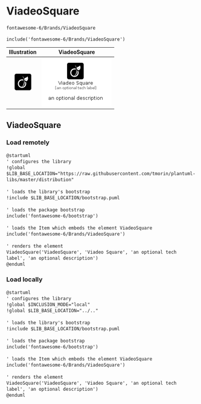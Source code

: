 # ViadeoSquare


```text
fontawesome-6/Brands/ViadeoSquare
```

```text
include('fontawesome-6/Brands/ViadeoSquare')
```



| Illustration | ViadeoSquare |
| :---: | :---: |
| ![illustration for Illustration](../../fontawesome-6/Brands/ViadeoSquare.png) | ![illustration for ViadeoSquare](../../fontawesome-6/Brands/ViadeoSquare.Local.png) |




## ViadeoSquare

### Load remotely
```plantuml
@startuml
' configures the library
!global $LIB_BASE_LOCATION="https://raw.githubusercontent.com/tmorin/plantuml-libs/master/distribution"

' loads the library's bootstrap
!include $LIB_BASE_LOCATION/bootstrap.puml

' loads the package bootstrap
include('fontawesome-6/bootstrap')

' loads the Item which embeds the element ViadeoSquare
include('fontawesome-6/Brands/ViadeoSquare')

' renders the element
ViadeoSquare('ViadeoSquare', 'Viadeo Square', 'an optional tech label', 'an optional description')
@enduml
```

### Load locally
```plantuml
@startuml
' configures the library
!global $INCLUSION_MODE="local"
!global $LIB_BASE_LOCATION="../.."

' loads the library's bootstrap
!include $LIB_BASE_LOCATION/bootstrap.puml

' loads the package bootstrap
include('fontawesome-6/bootstrap')

' loads the Item which embeds the element ViadeoSquare
include('fontawesome-6/Brands/ViadeoSquare')

' renders the element
ViadeoSquare('ViadeoSquare', 'Viadeo Square', 'an optional tech label', 'an optional description')
@enduml
```

